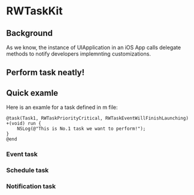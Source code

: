# RWTaskKit

## Background
As we know, the instance of UIApplication in an iOS App calls delegate methods to notify developers implemnting customizations. 



## Perform task neatly!

## Quick examle
Here is an examle for a task defined in m file:

```objd
@task(Task1, RWTaskPriorityCritical, RWTaskEventWillFinishLaunching)
+(void) run {
    NSLog(@"This is No.1 task we want to perform!");
}
@end
```

### Event task


### Schedule task

### Notification task

